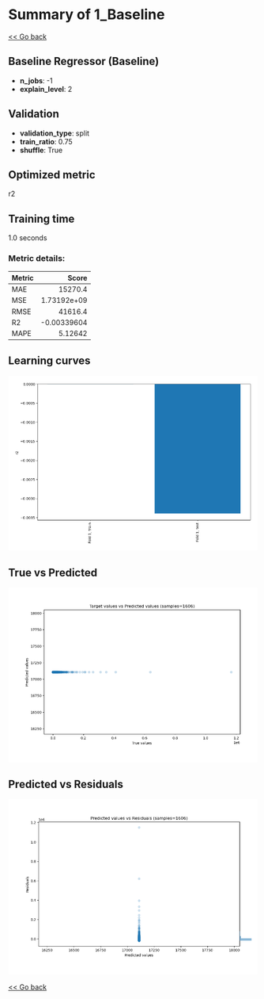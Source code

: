 # Summary of 1_Baseline

[<< Go back](../README.md)


## Baseline Regressor (Baseline)
- **n_jobs**: -1
- **explain_level**: 2

## Validation
 - **validation_type**: split
 - **train_ratio**: 0.75
 - **shuffle**: True

## Optimized metric
r2

## Training time

1.0 seconds

### Metric details:
| Metric   |           Score |
|:---------|----------------:|
| MAE      | 15270.4         |
| MSE      |     1.73192e+09 |
| RMSE     | 41616.4         |
| R2       |    -0.00339604  |
| MAPE     |     5.12642     |



## Learning curves
![Learning curves](learning_curves.png)
## True vs Predicted

![True vs Predicted](true_vs_predicted.png)


## Predicted vs Residuals

![Predicted vs Residuals](predicted_vs_residuals.png)



[<< Go back](../README.md)
